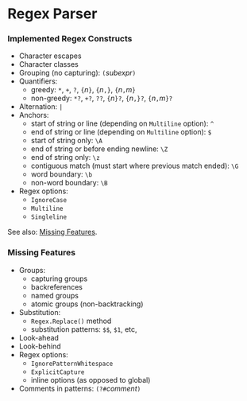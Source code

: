 Regex Parser
============

### Implemented Regex Constructs ###

- Character escapes
- Character classes
- Grouping (no capturing): `(`*subexpr*`)`
- Quantifiers:
    - greedy: `*`, `+`, `?`, `{`*n*`}`, `{`*n*`,}`, `{`*n*`,`*m*`}`
    - non-greedy: `*?`, `+?`, `??`, `{`*n*`}?`, `{`*n*`,}?`, `{`*n*`,`*m*`}?`
- Alternation: `|`
- Anchors:
    - start of string or line (depending on `Multiline` option): `^`
    - end of string or line (depending on `Multiline` option): `$`
    - start of string only: `\A`
    - end of string or before ending newline: `\Z`
    - end of string only: `\z`
    - contiguous match (must start where previous match ended): `\G`
    - word boundary: `\b`
    - non-word boundary: `\B`
- Regex options:
    - `IgnoreCase`
    - `Multiline`
    - `Singleline`

See also: [Missing Features](#missing-features).


### Missing Features ###

- Groups:
    - capturing groups
    - backreferences
    - named groups
    - atomic groups (non-backtracking)
- Substitution:
    - `Regex.Replace()` method
    - substitution patterns: `$$`, `$1`, etc,
- Look-ahead
- Look-behind
- Regex options:
    - `IgnorePatternWhitespace`
    - `ExplicitCapture`
    - inline options (as opposed to global)
- Comments in patterns: `(?#`*comment*`)`
